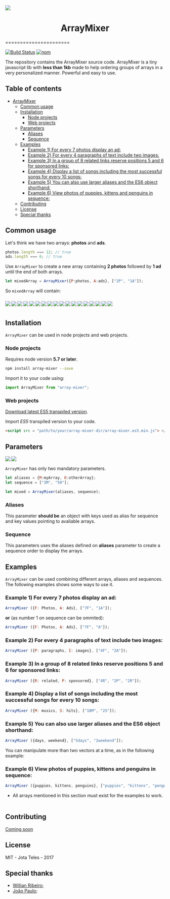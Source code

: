 <img src="https://openclipart.org/image/200px/svg_to_png/285955/pteranodon_02.png" align="center">

<h1 align="center">ArrayMixer</h1>

======================

[![Build Status](https://travis-ci.org/teles/array-mixer.svg?branch=master)](https://travis-ci.org/teles/array-mixer)
[![npm](https://img.shields.io/npm/v/array-mixer.svg)]()

The repository contains the ArrayMixer source code.
ArrayMixer is a tiny javascript lib with **less than 1kb** made to help ordering groups of arrays in a very personalized manner.
Powerful and easy to use.

## Table of contents

* [ArrayMixer](#arraymixer)
  * [Common usage](#common-usage)
  * [Installation](#installation)
     * [Node projects](#node-projects)
     * [Web projects](#web-projects)
  * [Parameters](#parameters)
     * [Aliases](#aliases)
     * [Sequence](#sequence)
  * [Examples](#examples)
     * [Example 1) For every 7 photos display an ad:](#example-1-for-every-7-photos-display-an-ad)
     * [Example 2) For every 4 paragraphs of text include two images:](#example-2-for-every-4-paragraphs-of-text-include-two-images)
     * [Example 3) In a group of 8 related links reserve positions 5 and 6 for sponsored links:](#example-3-in-a-group-of-8-related-links-reserve-positions-5-and-6-for-sponsored-links)
     * [Example 4) Display a list of songs including the most successful songs for every 10 songs:](#example-4-display-a-list-of-songs-including-the-most-successful-songs-for-every-10-songs)
     * [Example 5) You can also use larger aliases and the ES6 object shorthand:](#example-5-you-can-also-use-larger-aliases-and-the-es6-object-shorthand)
     * [Example 6) View photos of puppies, kittens and penguins in sequence:](#example-6-view-photos-of-puppies-kittens-and-penguins-in-sequence)
  * [Contributing](#contributing)
  * [License](#license)
  * [Special thanks](#special-thanks)

## Common usage

Let's think we have two arrays:  **photos** and **ads**.

```javascript
photos.length === 12; // true
ads.length === 6; // true
```

Use `ArrayMixer` to create a new array containing **2 photos** followed by **1 ad** until the end of both arrays.


```javascript
let mixedArray = ArrayMixer({P:photos, A:ads}, ["2P", "1A"]);
```

So `mixedArray` will contain:

<table>
<img src="https://placeholdit.imgix.net/~text?txtsize=26&txtclr=fff&bg=c0392b&txt=P[0]&w=78&h=78" align="left" vspace="10">
<img src="https://placeholdit.imgix.net/~text?txtsize=26&txtclr=fff&bg=c0392b&txt=P[1]&w=78&h=78" align="left" vspace="10">
<img src="https://placeholdit.imgix.net/~text?txtsize=26&txtclr=fff&bg=3498db&txt=A[0]&w=78&h=78" align="left" vspace="10">
<img src="https://placeholdit.imgix.net/~text?txtsize=26&txtclr=fff&bg=c0392b&txt=P[2]&w=78&h=78" align="left" vspace="10">
<img src="https://placeholdit.imgix.net/~text?txtsize=26&txtclr=fff&bg=c0392b&txt=P[3]&w=78&h=78" align="left" vspace="10">
<img src="https://placeholdit.imgix.net/~text?txtsize=26&txtclr=fff&bg=3498db&txt=A[1]&w=78&h=78" align="left" vspace="10">
<img src="https://placeholdit.imgix.net/~text?txtsize=26&txtclr=fff&bg=c0392b&txt=P[4]&w=78&h=78" align="left" vspace="10">
<img src="https://placeholdit.imgix.net/~text?txtsize=26&txtclr=fff&bg=c0392b&txt=P[5]&w=78&h=78" align="left" vspace="10">
<img src="https://placeholdit.imgix.net/~text?txtsize=26&txtclr=fff&bg=3498db&txt=A[2]&w=78&h=78" align="left" vspace="10">
<img src="https://placeholdit.imgix.net/~text?txtsize=26&txtclr=fff&bg=c0392b&txt=P[6]&w=78&h=78" align="left" vspace="10">
<img src="https://placeholdit.imgix.net/~text?txtsize=26&txtclr=fff&bg=c0392b&txt=P[7]&w=78&h=78" align="left" vspace="10">
<img src="https://placeholdit.imgix.net/~text?txtsize=26&txtclr=fff&bg=3498db&txt=A[3]&w=78&h=78" align="left" vspace="10">
<img src="https://placeholdit.imgix.net/~text?txtsize=26&txtclr=fff&bg=c0392b&txt=P[8]&w=78&h=78" align="left" vspace="10">
<img src="https://placeholdit.imgix.net/~text?txtsize=26&txtclr=fff&bg=c0392b&txt=P[9]&w=78&h=78" align="left" vspace="10">
<img src="https://placeholdit.imgix.net/~text?txtsize=26&txtclr=fff&bg=3498db&txt=A[4]&w=78&h=78" align="left" vspace="10">
<img src="https://placeholdit.imgix.net/~text?txtsize=26&txtclr=fff&bg=c0392b&txt=P[10]&w=78&h=78" align="left" vspace="10">
<img src="https://placeholdit.imgix.net/~text?txtsize=26&txtclr=fff&bg=c0392b&txt=P[11]&w=78&h=78" align="left" vspace="10">
<img src="https://placeholdit.imgix.net/~text?txtsize=26&txtclr=fff&bg=3498db&txt=A[5]&w=78&h=78" align="left" vspace="10">
</table>

<h2 id="installation">Installation</h2>

`ArrayMixer` can be used in node projects and web projects.

### Node projects

Requires node version **5.7 or later**.

```bash
npm install array-mixer --save
```

Import it to your code using:

```javascript
import ArrayMixer from "array-mixer";
```

### Web projects

[Download latest ES5 transpiled version](https://raw.githubusercontent.com/teles/array-mixer/master/release/array-mixer.es5.js).

Import *ES5* transpiled version to your code.

```html
<script src = "path/to/your/array-mixer-dir/array-mixer.es5.min.js"> </ script>
```

## Parameters

<img src="https://placeholdit.imgix.net/~text?txtsize=22&txtclr=fff&bg=c0392b&txt=Aliases&w=100&h=48" align="left">
<img src="https://placeholdit.imgix.net/~text?txtsize=22&txtclr=fff&bg=3498db&txt=Sequence&w=115&h=48">

`ArrayMixer` has only two mandatory parameters.

```javascript
let aliases = {M:myArray, O:otherArray};
let sequence = ["3M", "50"];

let mixed = ArrayMixer(aliases, sequence);
```


### Aliases

This parameter **should be** an object with keys used as alias for sequence and key values pointing to avaliable arrays.


### Sequence

This parameters uses the aliases defined on **aliases** parameter to create a sequence order to display the arrays.

## Examples

`ArrayMixer` can be used combining different arrays, aliases and sequences.
The following examples shows some ways to use it.

### Example 1) For every 7 photos display an ad:

```javascript
ArrayMixer ({F: Photos, A: Ads}, ["7F", "1A"]);
```
**or** (as number 1 on sequence can be ommited):

```javascript
ArrayMixer ({F: Photos, A: Ads}, ["7F", "A"]);
```

### Example 2) For every 4 paragraphs of text include two images:
```javascript
ArrayMixer ({P: paragraphs, I: images}, ["4F", "2A"]);
```

### Example 3) In a group of 8 related links reserve positions 5 and 6 for sponsored links:
```javascript
ArrayMixer ({R: related, P: sponsored}, ["4R", "2P", "2R"]);
```

### Example 4) Display a list of songs including the most successful songs for every 10 songs:
```javascript
ArrayMixer ({M: musics, S: hits}, ["10M", "2S"]);
```

### Example 5) You can also use larger aliases and the ES6 object shorthand:
```javascript
ArrayMixer ({days, weekend}, ["5days", "2weekend"]);
```

You can manipulate more than two vectors at a time, as in the following example:
 
### Example 6) View photos of puppies, kittens and penguins in sequence:
```javascript
ArrayMixer ({puppies, kittens, penguins}, ["puppies", "kittens", "penguins"));
```

* All arrays mentioned in this section must exist for the examples to work.
 
## Contributing

[Coming soon](CONTRIBUTING.md)

## License

MIT - Jota Teles - 2017

## Special thanks

* [Willian Ribeiro](https://github.com/willianribeiro);
* [João Paulo](https://github.com/jpusp);
